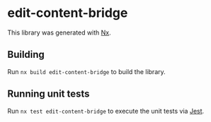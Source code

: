 # edit-content-bridge

This library was generated with [Nx](https://nx.dev).

## Building

Run `nx build edit-content-bridge` to build the library.

## Running unit tests

Run `nx test edit-content-bridge` to execute the unit tests via [Jest](https://jestjs.io).
